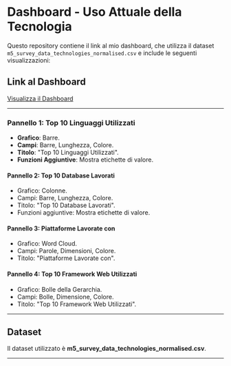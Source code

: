# Dashboard - Uso Attuale della Tecnologia

Questo repository contiene il link al mio dashboard, che utilizza il dataset `m5_survey_data_technologies_normalised.csv` e include le seguenti visualizzazioni:

## Link al Dashboard
[Visualizza il Dashboard]([https://lookerstudio.google.com/reporting/ad93caf4-2d06-48e4-a4f2-b6df0e871d17](https://lookerstudio.google.com/reporting/ad93caf4-2d06-48e4-a4f2-b6df0e871d17))

---

### Pannello 1: Top 10 Linguaggi Utilizzati
- **Grafico**: Barre.
- **Campi**: Barre, Lunghezza, Colore.
- **Titolo**: "Top 10 Linguaggi Utilizzati".
- **Funzioni Aggiuntive**: Mostra etichette di valore.

#### Pannello 2: Top 10 Database Lavorati
- Grafico: Colonne.
- Campi: Barre, Lunghezza, Colore.
- Titolo: "Top 10 Database Lavorati".
- Funzioni aggiuntive: Mostra etichette di valore.

#### Pannello 3: Piattaforme Lavorate con
- Grafico: Word Cloud.
- Campi: Parole, Dimensioni, Colore.
- Titolo: "Piattaforme Lavorate con".

#### Pannello 4: Top 10 Framework Web Utilizzati
- Grafico: Bolle della Gerarchia.
- Campi: Bolle, Dimensione, Colore.
- Titolo: "Top 10 Framework Web Utilizzati".

---

## Dataset
Il dataset utilizzato è **m5_survey_data_technologies_normalised.csv**.


---

